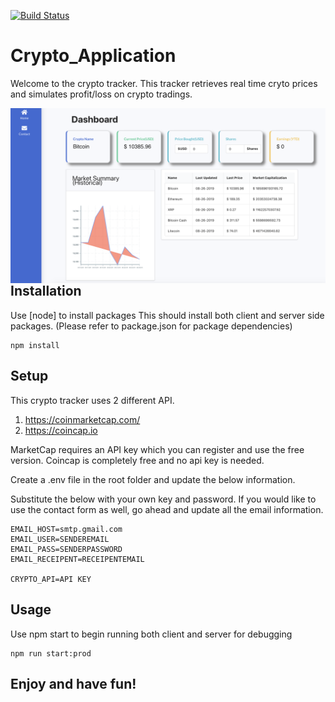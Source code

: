 [![Build Status](https://travis-ci.com/ThomasN72/webscraper.svg?branch=master)](https://travis-ci.com/ThomasN72/webscraper)


# Crypto_Application
Welcome to the crypto tracker. This tracker retrieves real time cryto prices and simulates profit/loss on crypto tradings.

<img src="./client/src/images/sample.png"
     style="float: left; margin-right: 10px;" />

<img>

## Installation
Use [node] to install packages
This should install both client and server side packages.
(Please refer to package.json for package dependencies)
```node
npm install
```

## Setup
This crypto tracker uses 2 different API.
1. https://coinmarketcap.com/
2. https://coincap.io 

MarketCap requires an API key which you can register and use the free version. Coincap is completely free and no api key is needed.

Create a .env file in the root folder and update the below information.

Substitute the below with your own key and password. If you would like to use the contact form as well, go ahead and update all the email information.

```
EMAIL_HOST=smtp.gmail.com
EMAIL_USER=SENDEREMAIL
EMAIL_PASS=SENDERPASSWORD
EMAIL_RECEIPENT=RECEIPENTEMAIL

CRYPTO_API=API KEY
```

## Usage
Use npm start to begin running both client and server for debugging
```node
npm run start:prod
```

## Enjoy and have fun!

